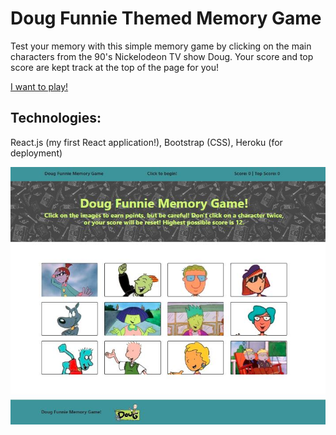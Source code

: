 # Doug Funnie Themed Memory Game

Test your memory with this simple memory game by clicking on the main characters from the 90's Nickelodeon TV show Doug. Your score and top score are kept track at the top of the page for you!

[I want to play!](https://doug-memory-game.herokuapp.com/)

## Technologies:

React.js (my first React application!), Bootstrap (CSS), Heroku (for deployment)

![Screen Shot of Game](./screenshot.JPG)
